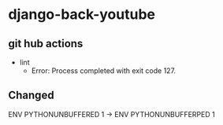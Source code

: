 # django-back-youtube
## git hub actions
- lint
    - Error: Process completed with exit code 127.
## Changed
ENV PYTHONUNBUFFERED 1 -> ENV PYTHONUNBUFFERPED 1